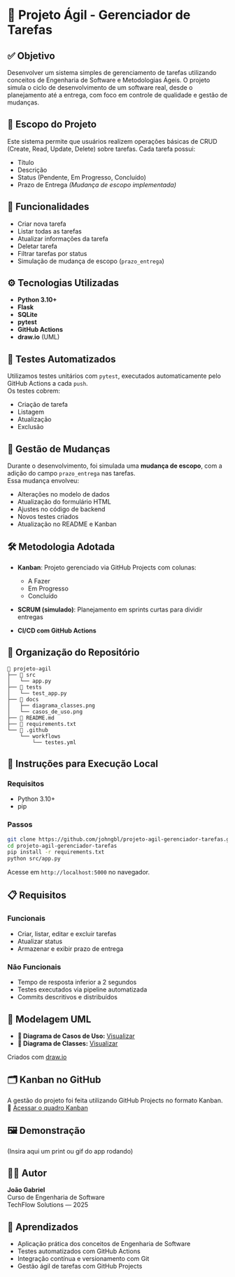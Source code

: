 # 📌 Projeto Ágil - Gerenciador de Tarefas

## ✅ Objetivo

Desenvolver um sistema simples de gerenciamento de tarefas utilizando conceitos de Engenharia de Software e Metodologias Ágeis. O projeto simula o ciclo de desenvolvimento de um software real, desde o planejamento até a entrega, com foco em controle de qualidade e gestão de mudanças.

## 🧠 Escopo do Projeto

Este sistema permite que usuários realizem operações básicas de CRUD (Create, Read, Update, Delete) sobre tarefas. Cada tarefa possui:
- Título
- Descrição
- Status (Pendente, Em Progresso, Concluído)
- Prazo de Entrega *(Mudança de escopo implementada)*

## 🚀 Funcionalidades

- Criar nova tarefa
- Listar todas as tarefas
- Atualizar informações da tarefa
- Deletar tarefa
- Filtrar tarefas por status
- Simulação de mudança de escopo (`prazo_entrega`)

## ⚙️ Tecnologias Utilizadas

- **Python 3.10+**
- **Flask**
- **SQLite**
- **pytest**
- **GitHub Actions**
- **draw.io** (UML)

## 🧪 Testes Automatizados

Utilizamos testes unitários com `pytest`, executados automaticamente pelo GitHub Actions a cada `push`.  
Os testes cobrem:
- Criação de tarefa
- Listagem
- Atualização
- Exclusão

## 🔄 Gestão de Mudanças

Durante o desenvolvimento, foi simulada uma **mudança de escopo**, com a adição do campo `prazo_entrega` nas tarefas.  
Essa mudança envolveu:
- Alterações no modelo de dados
- Atualização do formulário HTML
- Ajustes no código de backend
- Novos testes criados
- Atualização no README e Kanban

## 🛠️ Metodologia Adotada

- **Kanban**: Projeto gerenciado via GitHub Projects com colunas:
  - A Fazer
  - Em Progresso
  - Concluído

- **SCRUM (simulado)**: Planejamento em sprints curtas para dividir entregas
- **CI/CD com GitHub Actions**

## 📁 Organização do Repositório

```
📁 projeto-agil
├── 📁 src
│   └── app.py
├── 📁 tests
│   └── test_app.py
├── 📁 docs
│   ├── diagrama_classes.png
│   └── casos_de_uso.png
├── 📄 README.md
├── 📄 requirements.txt
└── 📄 .github
    └── workflows
        └── testes.yml
```

## 🧾 Instruções para Execução Local

### Requisitos
- Python 3.10+
- pip

### Passos

```bash
git clone https://github.com/johngbl/projeto-agil-gerenciador-tarefas.git
cd projeto-agil-gerenciador-tarefas
pip install -r requirements.txt
python src/app.py
```

Acesse em `http://localhost:5000` no navegador.

## 📋 Requisitos

### Funcionais
- Criar, listar, editar e excluir tarefas
- Atualizar status
- Armazenar e exibir prazo de entrega

### Não Funcionais
- Tempo de resposta inferior a 2 segundos
- Testes executados via pipeline automatizada
- Commits descritivos e distribuídos

## 🧱 Modelagem UML

- **🔗 Diagrama de Casos de Uso:** [Visualizar](docs/casos_de_uso.png)
- **🔗 Diagrama de Classes:** [Visualizar](docs/diagrama_classes.png)

Criados com [draw.io](https://draw.io)

## 🗂️ Kanban no GitHub

A gestão do projeto foi feita utilizando GitHub Projects no formato Kanban.  
🔗 [Acessar o quadro Kanban]([https://github.com/johngbl/projeto-agil-gerenciador-tarefas/projects/1](https://github.com/users/johngbl/projects/3))

## 🖼️ Demonstração

(Insira aqui um print ou gif do app rodando)

## 👨‍💻 Autor

**João Gabriel**  
Curso de Engenharia de Software  
TechFlow Solutions — 2025

## 🧠 Aprendizados

- Aplicação prática dos conceitos de Engenharia de Software
- Testes automatizados com GitHub Actions
- Integração contínua e versionamento com Git
- Gestão ágil de tarefas com GitHub Projects
